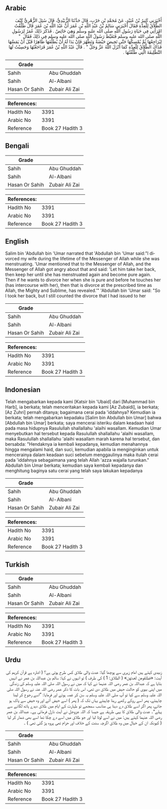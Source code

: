 ## Arabic


<div dir="rtl" lang="ar" style={{fontSize:'larger',backgroundColor:'#f8f9fa',padding:20}}>
أَخْبَرَنِي كَثِيرُ بْنُ عُبَيْدٍ، عَنْ مُحَمَّدِ بْنِ حَرْبٍ، قَالَ حَدَّثَنَا الزُّبَيْدِيُّ، قَالَ سُئِلَ الزُّهْرِيُّ كَيْفَ الطَّلاَقُ لِلْعِدَّةِ فَقَالَ أَخْبَرَنِي سَالِمُ بْنُ عَبْدِ اللَّهِ بْنِ عُمَرَ أَنَّ عَبْدَ اللَّهِ بْنَ عُمَرَ قَالَ طَلَّقْتُ امْرَأَتِي فِي حَيَاةِ رَسُولِ اللَّهِ صلى الله عليه وسلم وَهِيَ حَائِضٌ ‏.‏ فَذَكَرَ ذَلِكَ عُمَرُ لِرَسُولِ اللَّهِ صلى الله عليه وسلم فَتَغَيَّظَ رَسُولُ اللَّهِ صلى الله عليه وسلم فِي ذَلِكَ فَقَالَ ‏ "‏ لِيُرَاجِعْهَا ثُمَّ يُمْسِكْهَا حَتَّى تَحِيضَ حَيْضَةً وَتَطْهُرَ فَإِنْ بَدَا لَهُ أَنْ يُطَلِّقَهَا طَاهِرًا قَبْلَ أَنْ يَمَسَّهَا فَذَاكَ الطَّلاَقُ لِلْعِدَّةِ كَمَا أَنْزَلَ اللَّهُ عَزَّ وَجَلَّ ‏"‏ ‏.‏ قَالَ عَبْدُ اللَّهِ بْنُ عُمَرَ فَرَاجَعْتُهَا وَحَسِبْتُ لَهَا التَّطْلِيقَةَ الَّتِي طَلَّقْتُهَا ‏.‏
</div>
<div style={{backgroundColor:'#f8f9fa',padding:20, marginBottom: 10}}><table> <thead> <tr> <th>Grade</th> <th></th> </tr> </thead> <tbody> <tr><td>Sahih</td><td>Abu Ghuddah</td></tr><tr><td>Sahih</td><td>Al-Albani</td></tr><tr><td>Hasan Or Sahih</td><td>Zubair Ali Zai</td></tr></tbody></table><table> <thead> <tr> <th>References:</th> <th></th> </tr> </thead> <tbody><tr><td>Hadith No</td><td>3391</td></tr><tr><td>Arabic No</td><td>3391</td></tr><tr><td>Reference</td><td>Book 27 Hadith 3</td></tr></tbody></table></div>

## Bengali


<div dir="ltr" lang="bn" style={{fontSize:'larger',backgroundColor:'#f8f9fa',padding:20}}>

</div>
<div style={{backgroundColor:'#f8f9fa',padding:20, marginBottom: 10}}><table> <thead> <tr> <th>Grade</th> <th></th> </tr> </thead> <tbody> <tr><td>Sahih</td><td>Abu Ghuddah</td></tr><tr><td>Sahih</td><td>Al-Albani</td></tr><tr><td>Hasan Or Sahih</td><td>Zubair Ali Zai</td></tr></tbody></table><table> <thead> <tr> <th>References:</th> <th></th> </tr> </thead> <tbody><tr><td>Hadith No</td><td>3391</td></tr><tr><td>Arabic No</td><td>3391</td></tr><tr><td>Reference</td><td>Book 27 Hadith 3</td></tr></tbody></table></div>

## English


<div dir="ltr" lang="en" style={{fontSize:'larger',backgroundColor:'#f8f9fa',padding:20}}>
Salim bin 'Abdullah bin 'Umar narrated that 'Abdullah bin 'Umar said:"I divorced my wife during the lifetime of the Messenger of Allah while she was menstruating. 'Umar mentioned that to the Messenger of Allah, and the Messenger of Allah got angry about that and said: 'Let him take her back, then keep her until she has menstruated again and become pure again. Then if he wants to divorce her when she is pure and before he touches her (has intercourse with her), then that is divorce at the prescribed time as Allah, the Mighty and Sublime, has revealed.'" 'Abdullah bin 'Umar said: "So I took her back, but I still counted the divorce that I had issued to her
</div>
<div style={{backgroundColor:'#f8f9fa',padding:20, marginBottom: 10}}><table> <thead> <tr> <th>Grade</th> <th></th> </tr> </thead> <tbody> <tr><td>Sahih</td><td>Abu Ghuddah</td></tr><tr><td>Sahih</td><td>Al-Albani</td></tr><tr><td>Hasan Or Sahih</td><td>Zubair Ali Zai</td></tr></tbody></table><table> <thead> <tr> <th>References:</th> <th></th> </tr> </thead> <tbody><tr><td>Hadith No</td><td>3391</td></tr><tr><td>Arabic No</td><td>3391</td></tr><tr><td>Reference</td><td>Book 27 Hadith 3</td></tr></tbody></table></div>

## Indonesian


<div dir="ltr" lang="id" style={{fontSize:'larger',backgroundColor:'#f8f9fa',padding:20}}>
Telah mengabarkan kepada kami [Katsir bin 'Ubaid] dari [Muhammad bin Harb], ia berkata; telah menceritakan kepada kami [Az Zubaidi], ia berkata; [Az Zuhri] pernah ditanya; bagaimana cerai pada 'iddahnya? Kemudian ia berkata; telah mengabarkan kepadaku [Salim bin Abdullah bin Umar] bahwa [Abdullah bin Umar] berkata; saya mencerai isteriku dalam keadaan haid pada masa hidupnya Rasulullah shallallahu 'alaihi wasallam. Kemudian Umar menyebutkan hal tersebut kepada Rasulullah shallallahu 'alaihi wasallam, maka Rasulullah shallallahu 'alaihi wasallam marah karena hal tersebut, dan bersabda: "Hendaknya ia kembali kepadanya, kemudian menahannya hingga mengalami haid, dan suci, kemudian apabila ia menginginkan untuk mencerainya dalam keadaan suci sebelum menggaulinya maka itulah cerai pada 'iddahnya sebagaimana yang telah Allah 'azza wajalla turunkan." Abdullah bin Umar berkata; kemudian saya kembali kepadanya dan menghitung baginya satu cerai yang telah saya lakukan kepadanya
</div>
<div style={{backgroundColor:'#f8f9fa',padding:20, marginBottom: 10}}><table> <thead> <tr> <th>Grade</th> <th></th> </tr> </thead> <tbody> <tr><td>Sahih</td><td>Abu Ghuddah</td></tr><tr><td>Sahih</td><td>Al-Albani</td></tr><tr><td>Hasan Or Sahih</td><td>Zubair Ali Zai</td></tr></tbody></table><table> <thead> <tr> <th>References:</th> <th></th> </tr> </thead> <tbody><tr><td>Hadith No</td><td>3391</td></tr><tr><td>Arabic No</td><td>3391</td></tr><tr><td>Reference</td><td>Book 27 Hadith 3</td></tr></tbody></table></div>

## Turkish


<div dir="ltr" lang="tr" style={{fontSize:'larger',backgroundColor:'#f8f9fa',padding:20}}>

</div>
<div style={{backgroundColor:'#f8f9fa',padding:20, marginBottom: 10}}><table> <thead> <tr> <th>Grade</th> <th></th> </tr> </thead> <tbody> <tr><td>Sahih</td><td>Abu Ghuddah</td></tr><tr><td>Sahih</td><td>Al-Albani</td></tr><tr><td>Hasan Or Sahih</td><td>Zubair Ali Zai</td></tr></tbody></table><table> <thead> <tr> <th>References:</th> <th></th> </tr> </thead> <tbody><tr><td>Hadith No</td><td>3391</td></tr><tr><td>Arabic No</td><td>3391</td></tr><tr><td>Reference</td><td>Book 27 Hadith 3</td></tr></tbody></table></div>

## Urdu


<div dir="rtl" lang="ur" style={{fontSize:'larger',backgroundColor:'#f8f9fa',padding:20}}>
زبیدی کہتے ہیں امام زہری سے پوچھا گیا: عدت والی طلاق کس طرح ہوتی ہے؟ ( اشارہ ہے قرآن کریم کی آیت: «فطلقوهن لعدتهن» ( الطلاق: 1 ) کی طرف ) تو انہوں نے کہا: سالم بن عبداللہ بن عمر نے انہیں بتایا ہے کہ عبداللہ بن عمر رضی اللہ عنہما نے کہا کہ میں نے رسول اللہ صلی اللہ علیہ وسلم کی زندگی میں اپنی بیوی کو حالت حیض میں طلاق دی تھی، اس بات کا ذکر عمر رضی اللہ عنہ نے رسول اللہ صلی اللہ علیہ وسلم سے کیا تو آپ صلی اللہ علیہ وسلم یہ سن کر غصہ ہوئے اور فرمایا: ”اسے رجوع کر لینا چاہیئے، پھر اسے روکے رکھے رہنا چاہیئے یہاں تک کہ ( پھر ) اسے حیض آئے اور وہ حیض سے پاک ہو جائے، پھر اگر اسے طلاق دے دینا ہی مناسب سمجھے تو طہارت کے ایام میں طلاق دیدے ہاتھ لگانے سے پہلے“۔ عدت والی طلاق کا یہی طریقہ ہے جیسا کہ اللہ عزوجل نے آیت نازل فرمائی ہے۔ عبداللہ بن عمر رضی اللہ عنہما کہتے ہیں: میں نے اسے لوٹا لیا اور جو طلاق میں اسے دے چکا تھا اسے بھی شمار کر لیا ( کیونکہ ان کے خیال میں وہ طلاق اگرچہ سنت کے خلاف اور حرام تھی پروہ پڑ گئی تھی ) ۔
</div>
<div style={{backgroundColor:'#f8f9fa',padding:20, marginBottom: 10}}><table> <thead> <tr> <th>Grade</th> <th></th> </tr> </thead> <tbody> <tr><td>Sahih</td><td>Abu Ghuddah</td></tr><tr><td>Sahih</td><td>Al-Albani</td></tr><tr><td>Hasan Or Sahih</td><td>Zubair Ali Zai</td></tr></tbody></table><table> <thead> <tr> <th>References:</th> <th></th> </tr> </thead> <tbody><tr><td>Hadith No</td><td>3391</td></tr><tr><td>Arabic No</td><td>3391</td></tr><tr><td>Reference</td><td>Book 27 Hadith 3</td></tr></tbody></table></div>